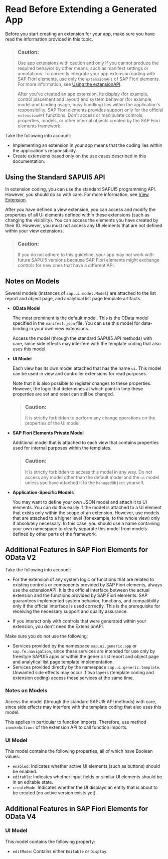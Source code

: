 <!-- loiod9c146a4e0f049108cf8231bfca5585b -->

# Read Before Extending a Generated App

Before you start creating an extension for your app, make sure you have read the information provided in this topic.

> ### Caution:  
> Use app extensions with caution and only if you cannot produce the required behavior by other means, such as manifest settings or annotations. To correctly integrate your app extension coding with SAP Fiori elements, use only the `extensionAPI` of SAP Fiori elements. For more information, see [Using the extensionAPI](using-the-extensionapi-bd2994b.md).
> 
> After you've created an app extension, its display \(for example, control placement and layout\) and system behavior \(for example, model and binding usage, busy handling\) lies within the application's responsibility. SAP Fiori elements provides support only for the official `extensionAPI` functions. Don't access or manipulate controls, properties, models, or other internal objects created by the SAP Fiori elements framework.

Take the following into account:

-   Implementing an extension in your app means that the coding lies within the application's responsibility.
-   Create extensions based only on the use cases described in this documentation.




<a name="loiod9c146a4e0f049108cf8231bfca5585b__section_a4t_f5x_pdb"/>

## Using the Standard SAPUI5 API

In extension coding, you can use the standard SAPUI5 programming API. However, you should do so with care. For more information, see [View Extension](../08_Extending_SAPUI5_Applications/view-extension-403c050.md).

After you have defined a view extension, you can access and modify the properties of all UI elements defined within these extensions \(such as changing the visibility\). You can access the elements you have created by their ID. However, you must not access any UI elements that are not defined within your view extensions.

> ### Caution:  
> If you do not adhere to this guideline, your app may not work with future SAPUI5 versions because SAP Fiori elements might exchange controls for new ones that have a different API.



<a name="loiod9c146a4e0f049108cf8231bfca5585b__section_c4t_f5x_pdb"/>

## Notes on Models

Several models \(instances of `sap.ui.model.Model`\) are attached to the list report and object page, and analytical list page template artifacts.

-   **OData Model** 

    The most prominent is the default model. This is the OData model specified in the `manifest.json` file. You can use this model for data-binding in your own view extensions.

    Access the model \(through the standard SAPUI5 API methods\) with care, since side effects may interfere with the template coding that also uses this model.

-   **UI Model** 

    Each view has its own model attached that has the name `ui`. This model can be used in view and controller extensions for read purposes.

    Note that it is also possible to register changes to these properties. However, the logic that determines at which point in time these properties are set and reset can still be changed.

    > ### Caution:  
    > It is strictly forbidden to perform any change operations on the properties of the UI model.

-   **SAP Fiori Elements Private Model** 

    Additional model that is attached to each view that contains properties used for internal purposes within the templates.

    > ### Caution:  
    > It is strictly forbidden to access this model in any way. Do not access any model other than the default model and the `ui` model unless you have attached it to the `ManagedObject` yourself.

-   **Application-Specific Models** 

    You may want to define your own JSON model and attach it to UI elements. You can do this easily if the model is attached to a UI element that exists only within the scope of an extension. However, use models that are attached to a higher level \(for example, to the whole view\) only if absolutely necessary. In this case, you should use a name containing your own namespace to clearly separate this model from models defined by other parts of the framework.




<a name="loiod9c146a4e0f049108cf8231bfca5585b__section_wsr_25p_znb"/>

## Additional Features in SAP Fiori Elements for OData V2

Take the following into account:

-   For the extension of any system logic or functions that are related to existing controls or components provided by SAP Fiori elements, always use the extensionAPI. It is the official interface between the actual extension and the functions provided by SAP Fiori elements. SAP guarantees implemented system behavior, functions, and compatibility only if the official interface is used correctly. This is the prerequisite for receiving the necessary support and quality assurance.

-   If you interact only with controls that were generated within your extension, you don't need the ExtensionAPI.


Make sure you do not use the following:

-   Services provided by the namespace `sap.ui.generic.app` or `sap.fe.navigation`, since these services are intended for use only by freestyle SAPUI5 apps or within the generic list report and object page and analytical list page template implementation.
-   Services provided directly by the namespace `sap.ui.generic.template`. Unwanted side effects may occur if two layers \(template coding and extension coding\) access these services at the same time.



### Notes on Models

Access the model \(through the standard SAPUI5 API methods\) with care, since side effects may interfere with the template coding that also uses this model.

This applies in particular to function imports. Therefore, use method `invokeActions` of the extension API to call function imports.



### UI Model

This model contains the following properties, all of which have Boolean values:

-   `enabled`: Indicates whether active UI elements \(such as buttons\) should be enabled.
-   `editable`: Indicates whether input fields or similar UI elements should be in an editable state.
-   `createMode`: Indicates whether the UI displays an entity that is about to be created \(no active version exists yet\).



## Additional Features in SAP Fiori Elements for OData V4



### UI Model

This model contains the following property:

-   `editMode`: Contains either `Editable` or `Display`.

